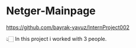 # Netger-Mainpage
https://github.com/bayrak-yavuz/InternProject002



👆🏻 In this project i worked with 3 people.
